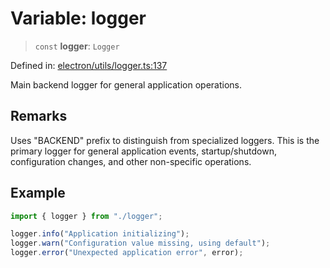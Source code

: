 # Variable: logger

> `const` **logger**: `Logger`

Defined in: [electron/utils/logger.ts:137](https://github.com/Nick2bad4u/Uptime-Watcher/blob/main/electron/utils/logger.ts#L137)

Main backend logger for general application operations.

## Remarks

Uses "BACKEND" prefix to distinguish from specialized loggers. This is the
primary logger for general application events, startup/shutdown,
configuration changes, and other non-specific operations.

## Example

```typescript
import { logger } from "./logger";

logger.info("Application initializing");
logger.warn("Configuration value missing, using default");
logger.error("Unexpected application error", error);
```
